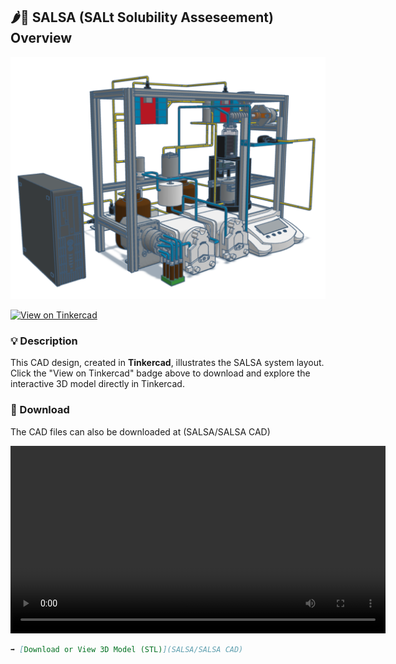 ## 🌶️💃 SALSA (SALt Solubility Asseseement) Overview

![Figure caption](SALSA.png)

[![View on Tinkercad](https://img.shields.io/badge/View_on-Tinkercad-blue?logo=tinkercad)](https://www.tinkercad.com/things/hDfqXV61bJv-salsa?sharecode=YJTL68Jkb8FKqE5ZNH3yYRmwnFiBkBHt6frKfPDzQME)

### 💡 Description
This CAD design, created in **Tinkercad**, illustrates the SALSA system layout.  
Click the "View on Tinkercad" badge above to download and explore the interactive 3D model directly in Tinkercad.

### 📂 Download
The CAD files can also be downloaded at (SALSA/SALSA CAD)


<video src="SALSA demo.mp4" controls width="600"></video>



```markdown
➡️ [Download or View 3D Model (STL)](SALSA/SALSA CAD)



